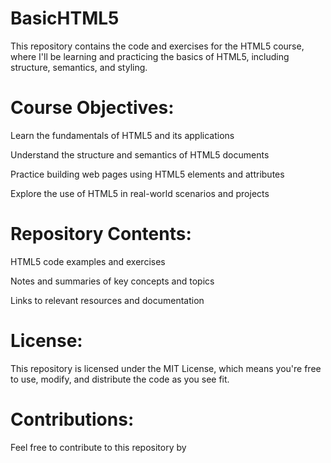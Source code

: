 # BasicHTML5
This repository contains the code and exercises for the HTML5 course, where I'll be learning and practicing the basics of HTML5, including structure, semantics, and styling.


# Course Objectives:

Learn the fundamentals of HTML5 and its applications

Understand the structure and semantics of HTML5 documents

Practice building web pages using HTML5 elements and attributes

Explore the use of HTML5 in real-world scenarios and projects


# Repository Contents:

HTML5 code examples and exercises

Notes and summaries of key concepts and topics

Links to relevant resources and documentation



# License:

This repository is licensed under the MIT License, which means you're free to use, modify, and distribute the code as you see fit.


# Contributions:

Feel free to contribute to this repository by 
